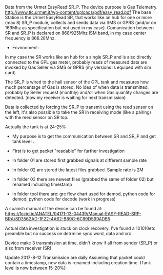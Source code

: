 Data from the Urmet EasyRead SR_P. The device purpose is Gas 
Telemetry. 
http://www.tlc.urmet.it/wp-content/uploads/pdf/easy_read.pdf
The base Station is the Urmet EasyRead SR, that works 
like an hub for one or more (max 8) SR_P module, collects and sends data 
via SMS or GPRS (and/or on 169Mhz  as specification but not used in my case).
Comunication between SR and SR_P is declared on 868/925Mhz ISM band, 
in my case center frequency is 868.28Mhz. 

- Environment:

In my case the SR works like an hub for a single SR_P and is also directly 
connected to the GPL gas meter, probably reads of measured data are 
invoked by Gas Seller via SMS or GPRS (my versions is equiped with sim card)

The SR_P is wired to the hall sensor of the GPL tank and measures how much 
percentage of Gas is stored. No idea of when data is transmitted, probably 
by Seller request (monthly) and/or when Gas quantity changes are detected. 
(now my receiver is waiting for next transmission)

Data is collected by forcing the SR_P to transmit using the reed sensor on 
the left, it's also possible to take the SR in receiving mode (like a pairing)
with the reed sensor on SR top.

Actually the tank is at 24-25%

- My purpose is to get the communication between SR and SR_P and get tank level .
- First is to get packet "readable" for further investigation

- In folder 01 are stored first grabbed signals at different sample rate 

- In folder 02 are stored the latest files grabbed. Sample rate is 2M 

- In folder 03 there are newest files (grabbed the same of folder 02) but renamed including   timestamp

- In folder tool there are: grc flow chart used for demod, python code for demod, python code for decode (work in progress)
  
A spanish manual of the device can be found at: https://fccid.io/ANATEL/04171-13-04439/Manual-EASY-READ-SRP-BRA/8D3562AD-1F22-4A62-B89C-6C89D599ADB5

Actual data investigation is stuck on clock recovery. I've found a 101010etc 
preamble but no success on detrmine sync word, data and crc

Device make 3 transmission at time, didn't know if all from sender (SR_P) or
also from receiver (SR)

Update 2017-8-12
Transmission are daily
Assuming that packet could contain a timestamp, new data is renamed including creation time. (Tank level is now between 15-20%) 
